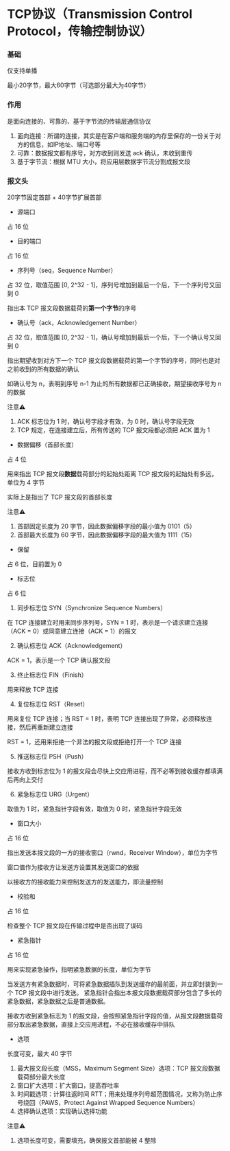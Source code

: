 # TCP协议（Transmission Control Protocol，传输控制协议）


### 基础

仅支持单播

最小20字节，最大60字节（可选部分最大为40字节）


### 作用

是面向连接的、可靠的、基于字节流的传输层通信协议

1. 面向连接：所谓的连接，其实是在客户端和服务端的内存里保存的一份关于对方的信息，如IP地址、端口号等
2. 可靠：数据报文都有序号，对方收到则发送 ack 确认，未收到重传
3. 基于字节流：根据 MTU 大小，将应用层数据字节流分割成报文段


### 报文头

20字节固定首部 + 40字节扩展首部

* 源端口

占 16 位

* 目的端口

占 16 位

* 序列号（seq，Sequence Number）

占 32 位，取值范围 [0, 2^32 - 1]，序列号增加到最后一个后，下一个序列号又回到 0

指出本 TCP 报文段数据载荷的**第一个字节**的序号

* 确认号（ack，Acknowledgement Number）

占 32 位，取值范围 [0, 2^32 - 1]，确认号增加到最后一个后，下一个确认号又回到 0

指出期望收到对方下一个 TCP 报文段数据载荷的第一个字节的序号，同时也是对之前收到的所有数据的确认

如确认号为 n，表明到序号 n-1 为止的所有数据都已正确接收，期望接收序号为 n 的数据

注意⚠️
1. ACK 标志位为 1 时，确认号字段才有效，为 0 时，确认号字段无效
2. TCP 规定，在连接建立后，所有传送的 TCP 报文段都必须把 ACK 置为 1

* 数据偏移（首部长度）

占 4 位

用来指出 TCP 报文段**数据**载荷部分的起始处距离 TCP 报文段的起始处有多远，单位为 4 字节

实际上是指出了 TCP 报文段的首部长度

注意⚠️
1. 首部固定长度为 20 字节，因此数据偏移字段的最小值为 0101（5）
2. 首部最大长度为 60 字节，因此数据偏移字段的最大值为 1111（15）

* 保留

占 6 位，目前置为 0

* 标志位

占 6 位

1. 同步标志位 SYN（Synchronize Sequence Numbers）

在 TCP 连接建立时用来同步序列号，SYN = 1 时，表示是一个请求建立连接（ACK = 0）或同意建立连接（ACK = 1）的报文

2. 确认标志位 ACK（Acknowledgement）

ACK = 1，表示是一个 TCP 确认报文段

3. 终止标志位 FIN（Finish）

用来释放 TCP 连接

4. 复位标志位 RST（Reset）

用来复位 TCP 连接；当 RST = 1 时，表明 TCP 连接出现了异常，必须释放连接，然后再重新建立连接

RST = 1，还用来拒绝一个非法的报文段或拒绝打开一个 TCP 连接

5. 推送标志位 PSH（Push）

接收方收到标志位为 1 的报文段会尽快上交应用进程，而不必等到接收缓存都填满后再向上交付

6. 紧急标志位 URG（Urgent）

取值为 1 时，紧急指针字段有效，取值为 0 时，紧急指针字段无效

* 窗口大小

占 16 位

指出发送本报文段的一方的接收窗口（rwnd，Receiver Window），单位为字节

窗口值作为接收方让发送方设置其发送窗口的依据

以接收方的接收能力来控制发送方的发送能力，即流量控制

* 校验和

占 16 位

检查整个 TCP 报文段在传输过程中是否出现了误码

* 紧急指针

占 16 位

用来实现紧急操作，指明紧急数据的长度，单位为字节

当发送方有紧急数据时，可将紧急数据插队到发送缓存的最前面，并立即封装到一个 TCP 报文段中进行发送。
紧急指针会指出本报文段数据载荷部分包含了多长的紧急数据，紧急数据之后是普通数据。

接收方收到紧急标志为 1 的报文段，会按照紧急指针字段的值，从报文段数据载荷部分取出紧急数据，直接上交应用进程，不必在接收缓存中排队

* 选项

长度可变，最大 40 字节

1. 最大报文段长度（MSS，Maximum Segment Size）选项：TCP 报文段数据载荷部分最大长度
2. 窗口扩大选项：扩大窗口，提高吞吐率
3. 时间戳选项：计算往返时间 RTT；用来处理序列号超范围情况，又称为防止序号绕回（PAWS，Protect Against Wrapped Sequence Numbers）
4. 选择确认选项：实现确认选择功能

注意⚠️
1. 选项长度可变，需要填充，确保报文首部能被 4 整除
